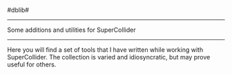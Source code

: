 #dblib#
________________________________________________________________________

Some additions and utilities for SuperCollider
_________________________________________________________________________

Here you will find a set of tools that I have written while working with SuperCollider.
The collection is varied and idiosyncratic, but may prove useful for others.